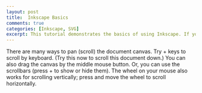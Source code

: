 ```yaml
---
layout: post
title:  Inkscape Basics
comments: true
categories: [Inkscape, SVG]
excerpt: This tutorial demonstrates the basics of using Inkscape. If you have opened it from the Inkscape Help menu, it is a regular Inkscape document that you can view, edit, or copy from. You can also save a copy to a location of your choice.
---
```


There are many ways to pan (scroll) the document canvas. Try + keys to scroll by keyboard. (Try this now to scroll this document down.) You can also drag the canvas by the middle mouse button. Or, you can use the scrollbars (press + to show or hide them). The wheel on your mouse also works for scrolling vertically; press  and move the wheel to scroll horizontally.